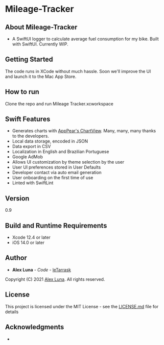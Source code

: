 # Mileage-Tracker

## About Mileage-Tracker
- A SwiftUI logger to calculate average fuel consumption for my bike. Built with SwiftUI. Currently WIP.

## Getting Started

The code runs in XCode without much hassle. Soon we'll improve the UI and launch it to the Mac App Store.

## How to run

Clone the repo and run Mileage Tracker.xcworkspace

## Swift Features
+ Generates charts with [AppPear's ChartView](https://github.com/AppPear/ChartView). Many, many, many thanks to the developers.
+ Local data storage, encoded in JSON
+ Data export in CSV
+ Localization in English and Brazilian Portuguese
+ Google AdMob
+ Allows UI customization by theme selection by the user
+ User UI preferences stored in User Defaults
+ Developer contact via auto email generation
+ User onboarding on the first time of use
+ Linted with SwiftLint

## Version

0.9

## Build and Runtime Requirements
+ Xcode 12.4 or later
+ iOS 14.0 or later

## Author

* **Alex Luna** - *Code* - [leTarrask](https://github.com/leTarrask)

Copyright (C) 2021 [Alex Luna](https://github.com/letarrask). All rights reserved.

## License

This project is licensed under the MIT License - see the [LICENSE.md](LICENSE.md) file for details

## Acknowledgments

*
